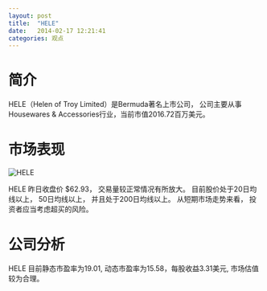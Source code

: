 ```yaml
---
layout: post
title:  "HELE"
date:   2014-02-17 12:21:41
categories: 观点
---
```


# 简介
HELE（Helen of Troy Limited）是Bermuda著名上市公司，
公司主要从事Housewares & Accessories行业，当前市值2016.72百万美元。

# 市场表现

![HELE](http://finviz.com/chart.ashx?t=HELE&ty=c&ta=1&p=d&s=l)

HELE 昨日收盘价 $62.93，
交易量较正常情况有所放大。
目前股价处于20日均线以上，
50日均线以上，
并且处于200日均线以上。
从短期市场走势来看，
投资者应当考虑超买的风险。

# 公司分析
HELE 目前静态市盈率为19.01, 动态市盈率为15.58，每股收益3.31美元,
市场估值较为合理。
